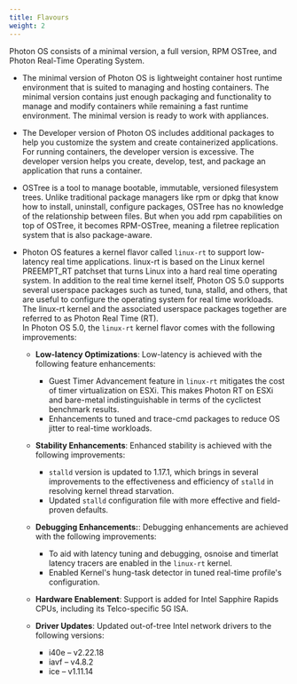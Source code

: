 ```yaml
---
title: Flavours
weight: 2
---
```


Photon OS consists of a minimal version, a full version, RPM OSTree, and Photon Real-Time Operating System.


- The minimal version of Photon OS is lightweight container host runtime environment that is suited to managing and hosting containers. The minimal version contains just enough packaging and functionality to manage and modify containers while remaining a fast runtime environment. The minimal version is ready to work with appliances. 


- The Developer version of Photon OS includes additional packages to help you customize the system and create containerized applications. For running containers, the developer version is excessive. The developer version helps you create, develop, test, and package an application that runs a container. 

- OSTree is a tool to manage bootable, immutable, versioned filesystem trees. Unlike traditional package managers like rpm or dpkg that know how to install, uninstall, configure packages, OSTree has no knowledge of the relationship between files. But when you add rpm capabilities on top of OSTree, it becomes RPM-OSTree, meaning a filetree replication system that is also package-aware.

- Photon OS features a kernel flavor called `linux-rt` to support low-latency real time applications. linux-rt is based on the Linux kernel PREEMPT_RT patchset that turns Linux into a hard real time operating system. In addition to the real time kernel itself, Photon OS 5.0 supports several userspace packages such as tuned, tuna, stalld, and others, that are useful to configure the operating system for real time workloads. The linux-rt kernel and the associated userspace packages together are referred to as Photon Real Time (RT).      
In Photon OS 5.0, the `linux-rt` kernel flavor comes with the following improvements:

	- **Low-latency Optimizations**: Low-latency is achieved with the following feature enhancements:

		-  Guest Timer Advancement feature in `linux-rt` mitigates the cost of timer virtualization on ESXi. This makes Photon RT on ESXi and bare-metal indistinguishable in terms of the cyclictest benchmark results.
		-  Enhancements to tuned and trace-cmd packages to reduce OS jitter to real-time workloads.

	- **Stability Enhancements**: Enhanced stability is achieved with the following improvements:
		
		- `stalld` version is updated to 1.17.1, which brings in several improvements to the effectiveness and efficiency of `stalld` in resolving kernel thread starvation.
		- Updated `stalld` configuration file with more effective and field-proven defaults.

	- **Debugging Enhancements:**: Debugging enhancements are achieved with the following improvements:

		- To aid with latency tuning and debugging, osnoise and timerlat latency tracers are enabled in the `linux-rt` kernel.
		- Enabled Kernel's hung-task detector in tuned real-time profile's configuration.

	- **Hardware Enablement**: Support is added for Intel Sapphire Rapids CPUs, including its Telco-specific 5G ISA.

	- **Driver Updates**: Updated out-of-tree Intel network drivers to the following versions:
		- i40e – v2.22.18
		- iavf – v4.8.2
		- ice – v1.11.14





